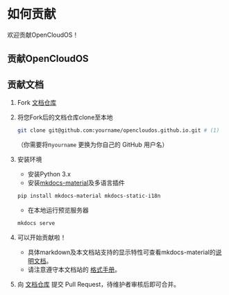 # 如何贡献

欢迎贡献OpenCloudOS！

## 贡献OpenCloudOS

## 贡献文档

1. Fork [文档仓库](https://github.com/OpenCloudOS/opencloudos.github.io/fork)
2. 将您Fork后的文档仓库clone至本地

    ```sh
    git clone git@github.com:yourname/opencloudos.github.io.git # (1)
    ```

    （你需要将n`yourname` 更换为你自己的 GitHub 用户名）

3. 安装环境
    - 安装Python 3.x
    - 安装[mkdocs-material](https://squidfunk.github.io/mkdocs-material/)及多语言插件

    ``` sh
    pip install mkdocs-material mkdocs-static-i18n
    ```

    - 在本地运行预览服务器

    ``` sh
    mkdocs serve
    ```

4. 可以开始贡献啦！
    - 具体markdown及本文档站支持的显示特性可查看mkdocs-material的[说明文档](https://squidfunk.github.io/mkdocs-material/reference/)。
    - 请注意遵守本文档站的 [格式手册](docs-format-guide.md)。

5. 向 [文档仓库](https://github.com/OpenCloudOS/opencloudos.github.io) 提交 Pull Request，待维护者审核后即可合并。
